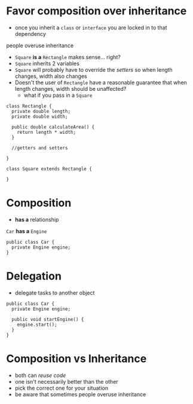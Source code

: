 # Favor composition over inheritance
* once you inherit a `class` or `interface` you are locked in to that dependency

people overuse inheritance
* `Square` **is a** `Rectangle` makes sense... right?
* `Square` inherits 2 variables
* `Square` will probably have to override the *setters* so when length changes, width also changes
* Doesn't the user of `Rectangle` have a reasonable guarantee that when length changes, width should be unaffected?
  * what if you pass in a `Square`

```
class Rectangle {
  private double length;
  private double width;

  public double calculateArea() {
    return length * width;
  }

  //getters and setters

}

class Square extends Rectangle {

}
```

# Composition
* **has a** relationship

`Car` **has a** `Engine`

```
public class Car {
  private Engine engine;
}
```

# Delegation
* delegate tasks to another object

```
public class Car {
  private Engine engine;

  public void startEngine() {
    engine.start();
  }
}
```

# Composition vs Inheritance
* both can *reuse code*
* one isn't necessarily better than the other
* pick the correct one for your situation
* be aware that sometimes people overuse inheritance
